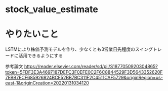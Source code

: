 # stock_value_estimate
# やりたいこと
LSTMにより株価予測モデルを作り、少なくとも3営業日先程度のスイングトレードに活用できるようにする

参考論文
https://reader.elsevier.com/reader/sd/pii/S1877050920304865?token=5FDF3E3A4697187DEFC3F0EFE0C2F6C8844529F3D5643352620F7EBB7ECF685926824BCE52BB7BC311F2C4511CAF5729&originRegion=us-east-1&originCreation=20220131034120


